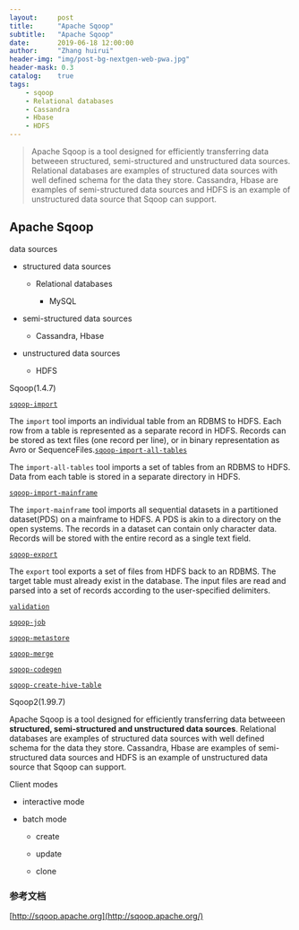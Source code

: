 ```yaml
---
layout:     post
title:      "Apache Sqoop"
subtitle:   "Apache Sqoop"
date:       2019-06-18 12:00:00
author:     "Zhang huirui"
header-img: "img/post-bg-nextgen-web-pwa.jpg"
header-mask: 0.3
catalog:    true
tags:
    - sqoop
    - Relational databases
    - Cassandra
    - Hbase
    - HDFS
---
```


> Apache Sqoop is a tool designed for efficiently transferring data betweeen structured, semi-structured and unstructured data sources. Relational databases are examples of structured data sources with well defined schema for the data they store. Cassandra, Hbase are examples of semi-structured data sources and HDFS is an example of unstructured data source that Sqoop can support.

## Apache Sqoop

data sources

- structured data sources
  
  - Relational databases
    
    - MySQL

- semi-structured data sources
  
  - Cassandra, Hbase

- unstructured data sources
  
  - HDFS

Sqoop(1.4.7)

[`sqoop-import`](http://sqoop.apache.org/docs/1.4.7/SqoopUserGuide.html#_literal_sqoop_import_literal)

The  `import`  tool imports an individual table from an RDBMS to HDFS. Each row from a table is represented as a separate record in HDFS. Records can be stored as text files (one record per line), or in binary representation as Avro or SequenceFiles.[`sqoop-import-all-tables`](http://sqoop.apache.org/docs/1.4.7/SqoopUserGuide.html#_literal_sqoop_import_all_tables_literal)

The  `import-all-tables`  tool imports a set of tables from an RDBMS to HDFS. Data from each table is stored in a separate directory in HDFS.

[`sqoop-import-mainframe`](http://sqoop.apache.org/docs/1.4.7/SqoopUserGuide.html#_literal_sqoop_import_mainframe_literal)

The  `import-mainframe`  tool imports all sequential datasets in a partitioned dataset(PDS) on a mainframe to HDFS. A PDS is akin to a directory on the open systems. The records in a dataset can contain only character data. Records will be stored with the entire record as a single text field.

[`sqoop-export`](http://sqoop.apache.org/docs/1.4.7/SqoopUserGuide.html#_literal_sqoop_export_literal)

The  `export`  tool exports a set of files from HDFS back to an RDBMS. The target table must already exist in the database. The input files are read and parsed into a set of records according to the user-specified delimiters.

[`validation`](http://sqoop.apache.org/docs/1.4.7/SqoopUserGuide.html#validation)

[`sqoop-job`](http://sqoop.apache.org/docs/1.4.7/SqoopUserGuide.html#_literal_sqoop_job_literal)



[`sqoop-metastore`](http://sqoop.apache.org/docs/1.4.7/SqoopUserGuide.html#_literal_sqoop_metastore_literal)

[`sqoop-merge`](http://sqoop.apache.org/docs/1.4.7/SqoopUserGuide.html#_literal_sqoop_merge_literal)

[`sqoop-codegen`](http://sqoop.apache.org/docs/1.4.7/SqoopUserGuide.html#_literal_sqoop_codegen_literal)

[`sqoop-create-hive-table`](http://sqoop.apache.org/docs/1.4.7/SqoopUserGuide.html#_literal_sqoop_create_hive_table_literal)



Sqoop2(1.99.7)

Apache Sqoop is a tool designed for efficiently transferring data betweeen **structured, semi-structured and unstructured data sources**. Relational databases are examples of structured data sources with well defined schema for the data they store. Cassandra, Hbase are examples of semi-structured data sources and HDFS is an example of unstructured data source that Sqoop can support.

Client modes

- interactive mode

- batch mode
  
  - create
  
  - update
  
  - clone



### 参考文档

[http://sqoop.apache.org](http://sqoop.apache.org/)
